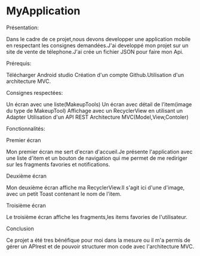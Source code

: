 # MyApplication
Présentation:

Dans le cadre de ce projet,nous devons developper une application mobile en respectant les consignes demandées.J'ai developpé mon projet sur un site de vente de télephone.J'ai crée un fichier JSON pour faire mon Api.

Prérequis:

Télécharger Android studio Création d'un compte Github.Utilisation d'un architecture MVC.

Consignes respectées:

Un écran avec une liste(MakeupTools) Un écran avec détail de l’item(image du type de MakeupTool) Affichage avec un RecyclerView en utilisant un Adapter Utilisation d'un API REST Architecture MVC(Model,View,Contoler)

Fonctionnalités:

Premier écran

Mon premier écran me sert d'ecran d'accueil.Je présente l'application avec une liste d'item et un bouton de navigation qui me permet de me rediriger sur les fragments favories et notifications.


Deuxième écran

Mon deuxième écran affiche ma RecyclerView.Il s'agit ici d'une d'image, avec un petit Toast contenant le nom de l'item.

Troisième écran






Le troisième écran affiche les fragments,les items favories de l'utilisateur.

Conclusion

Ce projet a été tres bénéfique pour moi dans la mesure ou il m'a permis de gérer un APIrest et de pouvoir structurer mon code avec l'architecture MVC.

